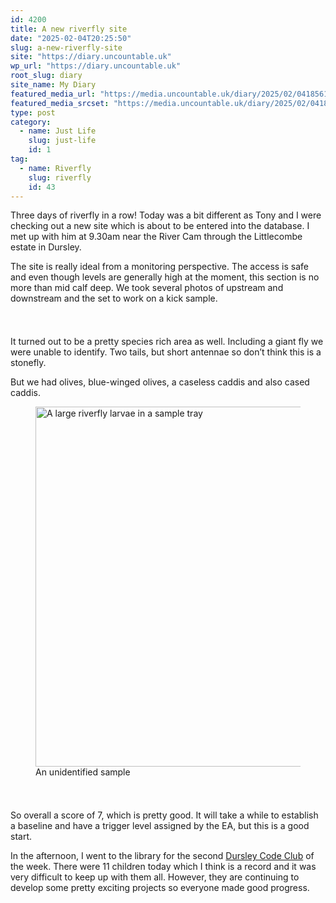 ```yaml
---
id: 4200
title: A new riverfly site
date: "2025-02-04T20:25:50"
slug: a-new-riverfly-site
site: "https://diary.uncountable.uk"
wp_url: "https://diary.uncountable.uk"
root_slug: diary
site_name: My Diary
featured_media_url: "https://media.uncountable.uk/diary/2025/02/04185613/IMG20250204094201.webp"
featured_media_srcset: "https://media.uncountable.uk/diary/2025/02/04185613/IMG20250204094201-300x169.webp 300w, https://media.uncountable.uk/diary/2025/02/04185613/IMG20250204094201-1024x576.webp 1024w, https://media.uncountable.uk/diary/2025/02/04185613/IMG20250204094201-150x150.webp 150w, https://media.uncountable.uk/diary/2025/02/04185613/IMG20250204094201-640x360.webp 640w, https://media.uncountable.uk/diary/2025/02/04185613/IMG20250204094201.webp 2177w"
type: post
category:
  - name: Just Life
    slug: just-life
    id: 1
tag:
  - name: Riverfly
    slug: riverfly
    id: 43
---
```



<p>Three days of riverfly in a row! Today was a bit different as Tony and I were checking out a new site which is about to be entered into the database.  I met up with him at 9.30am near the River Cam through the Littlecombe estate in Dursley.</p>



<p>The site is really ideal from a monitoring perspective.  The access is safe and even though levels are generally high at the moment, this section is no more than mid calf deep.  We took several photos of upstream and downstream and the set to work on a kick sample.</p>


<style>.kb-row-layout-id4200_0015af-fe > .kt-row-column-wrap{align-content:start;}:where(.kb-row-layout-id4200_0015af-fe > .kt-row-column-wrap) > .wp-block-kadence-column{justify-content:start;}.kb-row-layout-id4200_0015af-fe > .kt-row-column-wrap{column-gap:var(--global-kb-gap-md, 2rem);row-gap:var(--global-kb-gap-md, 2rem);padding-top:var(--global-kb-spacing-sm, 1.5rem);padding-bottom:var(--global-kb-spacing-sm, 1.5rem);grid-template-columns:repeat(2, minmax(0, 1fr));}.kb-row-layout-id4200_0015af-fe > .kt-row-layout-overlay{opacity:0.30;}@media all and (max-width: 1024px){.kb-row-layout-id4200_0015af-fe > .kt-row-column-wrap{grid-template-columns:repeat(2, minmax(0, 1fr));}}@media all and (max-width: 767px){.kb-row-layout-id4200_0015af-fe > .kt-row-column-wrap{grid-template-columns:minmax(0, 1fr);}.kb-row-layout-id4200_0015af-fe > .kt-row-column-wrap > .wp-block-kadence-column:nth-of-type(1){order:2;}.kb-row-layout-id4200_0015af-fe > .kt-row-column-wrap > .wp-block-kadence-column:nth-of-type(2){order:1;}.kb-row-layout-id4200_0015af-fe > .kt-row-column-wrap > .wp-block-kadence-column:nth-of-type(3){order:12;}.kb-row-layout-id4200_0015af-fe > .kt-row-column-wrap > .wp-block-kadence-column:nth-of-type(4){order:11;}.kb-row-layout-id4200_0015af-fe > .kt-row-column-wrap > .wp-block-kadence-column:nth-of-type(5){order:22;}.kb-row-layout-id4200_0015af-fe > .kt-row-column-wrap > .wp-block-kadence-column:nth-of-type(6){order:21;}.kb-row-layout-id4200_0015af-fe > .kt-row-column-wrap > .wp-block-kadence-column:nth-of-type(7){order:32;}.kb-row-layout-id4200_0015af-fe > .kt-row-column-wrap > .wp-block-kadence-column:nth-of-type(8){order:31;}}</style><div class="kb-row-layout-wrap kb-row-layout-id4200_0015af-fe alignnone wp-block-kadence-rowlayout"><div class="kt-row-column-wrap kt-has-2-columns kt-row-layout-equal kt-tab-layout-inherit kt-mobile-layout-row kt-row-valign-top">
<style>.kadence-column4200_6978d6-a8 > .kt-inside-inner-col,.kadence-column4200_6978d6-a8 > .kt-inside-inner-col:before{border-top-left-radius:0px;border-top-right-radius:0px;border-bottom-right-radius:0px;border-bottom-left-radius:0px;}.kadence-column4200_6978d6-a8 > .kt-inside-inner-col{column-gap:var(--global-kb-gap-sm, 1rem);}.kadence-column4200_6978d6-a8 > .kt-inside-inner-col{flex-direction:column;}.kadence-column4200_6978d6-a8 > .kt-inside-inner-col > .aligncenter{width:100%;}.kadence-column4200_6978d6-a8 > .kt-inside-inner-col:before{opacity:0.3;}.kadence-column4200_6978d6-a8{position:relative;}@media all and (max-width: 1024px){.kadence-column4200_6978d6-a8 > .kt-inside-inner-col{flex-direction:column;justify-content:center;}}@media all and (max-width: 767px){.kadence-column4200_6978d6-a8 > .kt-inside-inner-col{flex-direction:column;justify-content:center;}}</style>
<div class="wp-block-kadence-column kadence-column4200_6978d6-a8"><div class="kt-inside-inner-col">
<p>It turned out to be a pretty species rich area as well.  Including a giant fly we were unable to identify.  Two tails, but short antennae so don&#8217;t think this is a stonefly.</p>



<p>But we had olives, blue-winged olives, a caseless caddis and also cased caddis.</p>
</div></div>


<style>.kadence-column4200_996754-7f > .kt-inside-inner-col,.kadence-column4200_996754-7f > .kt-inside-inner-col:before{border-top-left-radius:0px;border-top-right-radius:0px;border-bottom-right-radius:0px;border-bottom-left-radius:0px;}.kadence-column4200_996754-7f > .kt-inside-inner-col{column-gap:var(--global-kb-gap-sm, 1rem);}.kadence-column4200_996754-7f > .kt-inside-inner-col{flex-direction:column;}.kadence-column4200_996754-7f > .kt-inside-inner-col > .aligncenter{width:100%;}.kadence-column4200_996754-7f > .kt-inside-inner-col:before{opacity:0.3;}.kadence-column4200_996754-7f{position:relative;}@media all and (max-width: 1024px){.kadence-column4200_996754-7f > .kt-inside-inner-col{flex-direction:column;justify-content:center;}}@media all and (max-width: 767px){.kadence-column4200_996754-7f > .kt-inside-inner-col{flex-direction:column;justify-content:center;}}</style>
<div class="wp-block-kadence-column kadence-column4200_996754-7f"><div class="kt-inside-inner-col">
<figure class="wp-block-image size-large"><img loading="lazy" decoding="async" width="1024" height="576" src="https://media.uncountable.uk/diary/2025/02/04185603/IMG20250204095746-1024x576.webp" alt="A large riverfly larvae in a sample tray" class="wp-image-4201" srcset="https://media.uncountable.uk/diary/2025/02/04185603/IMG20250204095746-1024x576.webp 1024w, https://media.uncountable.uk/diary/2025/02/04185603/IMG20250204095746-300x169.webp 300w, https://media.uncountable.uk/diary/2025/02/04185603/IMG20250204095746-640x360.webp 640w" sizes="auto, (max-width: 1024px) 100vw, 1024px" /><figcaption class="wp-element-caption">An unidentified sample</figcaption></figure>
</div></div>

</div></div>


<p>So overall a score of 7, which is pretty good.  It will take a while to establish a baseline and have a trigger level assigned by the EA, but this is a good start.</p>



<p>In the afternoon, I went to the library for the second <a href="https://www.facebook.com/dursleycodeclub">Dursley Code Club</a> of the week.  There were 11 children today which I think is a record and it was very difficult to keep up with them all.  However, they are continuing to develop some pretty exciting projects so everyone made good progress.</p>
